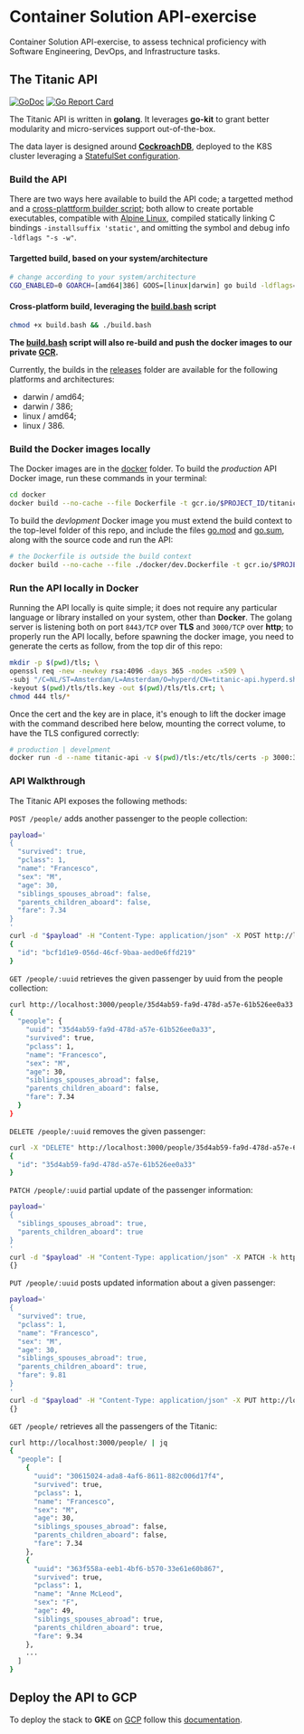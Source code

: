 # Container Solution API-exercise

Container Solution API-exercise, to assess technical proficiency with Software Engineering, DevOps, and Infrastructure tasks.

## The Titanic API

[![GoDoc](https://godoc.org/gitlab.com/hyperd/titanic?status.svg)](https://godoc.org/gitlab.com/hyperd/titanic)
[![Go Report Card](https://goreportcard.com/badge/gitlab.com/hyperd/titanic)](https://goreportcard.com/report/gitlab.com/hyperd/titanic)

The Titanic API is written in **golang**. It leverages **go-kit** to grant better modularity and micro-services support out-of-the-box.

The data layer is designed around [**CockroachDB**](https://www.cockroachlabs.com), deployed to the K8S cluster leveraging a [StatefulSet configuration](./deploy/k8s/cockroachdb/cockroachdb-statefulset-secure.yaml).

### Build the API

There are two ways here available to build the API code; a targetted method and a [cross-plattform builder script](./build.bash); both allow to create portable executables, compatible with [Alpine Linux](https://www.alpinelinux.org/), compiled statically linking C bindings `-installsuffix 'static'`, and omitting the symbol and debug info `-ldflags "-s -w"`.

#### Targetted build, based on your system/architecture

```bash
# change according to your system/architecture
CGO_ENABLED=0 GOARCH=[amd64|386] GOOS=[linux|darwin] go build -ldflags="-w -s" -a -installsuffix 'static' -o titanic cmd/titanic/main.go
```

#### Cross-platform build, leveraging the [build.bash](./build.bash) script

```bash
chmod +x build.bash && ./build.bash
```

**The [build.bash](./build.bash) script will also re-build and push the docker images to our private [GCR](https://cloud.google.com/container-registry/).**

Currently, the builds in the [releases](./releases) folder are available for the following platforms and architectures:

- darwin / amd64;
- darwin / 386;
- linux / amd64;
- linux / 386.

### Build the Docker images locally

The Docker images are in the [docker](./docker) folder.
To build the *production* API Docker image, run these commands in your terminal:

```bash
cd docker
docker build --no-cache --file Dockerfile -t gcr.io/$PROJECT_ID/titanic-api:latest .
```

To build the *devlopment* Docker image you must extend the build context to the top-level folder of this repo, and include the files [go.mod](./go.mod) and [go.sum](./go.sum), along with the source code and run the API:

```bash
# the Dockerfile is outside the build context
docker build --no-cache --file ./docker/dev.Dockerfile -t gcr.io/$PROJECT_ID/titanic-api:dev .
```

### Run the API locally in Docker

Running the API locally is quite simple; it does not require any particular language or library installed on your system, other than **Docker**.
The golang server is listening both on port `8443/TCP` over **TLS** and `3000/TCP` over **http**; to properly run the API locally, before spawning the docker image, you need to generate the certs as follow, from the top dir of this repo:

```bash
mkdir -p $(pwd)/tls; \
openssl req -new -newkey rsa:4096 -days 365 -nodes -x509 \
-subj "/C=NL/ST=Amsterdam/L=Amsterdam/O=hyperd/CN=titanic-api.hyperd.sh" \
-keyout $(pwd)/tls/tls.key -out $(pwd)/tls/tls.crt; \
chmod 444 tls/*
```

Once the cert and the key are in place, it's enough to lift the docker image with the command described here below, mounting the correct volume, to have the TLS configured correctly:

```bash
# production | develpment
docker run -d --name titanic-api -v $(pwd)/tls:/etc/tls/certs -p 3000:3000 -p 8443:8443  gcr.io/$PROJECT_ID/titanic-api:[latest|dev]
```

### API Walkthrough

The Titanic API exposes the following methods:

`POST /people/` adds another passenger to the people collection:

```bash
payload='
{
  "survived": true,
  "pclass": 1,
  "name": "Francesco",
  "sex": "M",
  "age": 30,
  "siblings_spouses_abroad": false,
  "parents_children_aboard": false,
  "fare": 7.34
}
'
curl -d "$payload" -H "Content-Type: application/json" -X POST http://localhost:3000/people/ | jq
{
  "id": "bcf1d1e9-056d-46cf-9baa-aed0e6ffd219"
}
```

`GET /people/:uuid` retrieves the given passenger by uuid from the people collection:

```bash
curl http://localhost:3000/people/35d4ab59-fa9d-478d-a57e-61b526ee0a33 | jq
{
  "people": {
    "uuid": "35d4ab59-fa9d-478d-a57e-61b526ee0a33",
    "survived": true,
    "pclass": 1,
    "name": "Francesco",
    "sex": "M",
    "age": 30,
    "siblings_spouses_abroad": false,
    "parents_children_aboard": false,
    "fare": 7.34
  }
}
```

`DELETE /people/:uuid` removes the given passenger:

```bash
curl -X "DELETE" http://localhost:3000/people/35d4ab59-fa9d-478d-a57e-61b526ee0a33
{
  "id": "35d4ab59-fa9d-478d-a57e-61b526ee0a33"
}
```

`PATCH /people/:uuid` partial update of the passenger information:

```bash
payload='
{
  "siblings_spouses_abroad": true,
  "parents_children_aboard": true
}
'
curl -d "$payload" -H "Content-Type: application/json" -X PATCH -k http://localhost/people/35d4ab59-fa9d-478d-a57e-61b526ee0a33
{}
```

`PUT /people/:uuid` posts updated information about a given passenger:

```bash
payload='
{
  "survived": true,
  "pclass": 1,
  "name": "Francesco",
  "sex": "M",
  "age": 30,
  "siblings_spouses_abroad": true,
  "parents_children_aboard": true,
  "fare": 9.81
}
'
curl -d "$payload" -H "Content-Type: application/json" -X PUT http://localhost:3000/people/35d4ab59-fa9d-478d-a57e-61b526ee0a33
{}
```

`GET /people/` retrieves all the passengers of the Titanic:

```bash
curl http://localhost:3000/people/ | jq
{
  "people": [
    {
      "uuid": "30615024-ada8-4af6-8611-882c006d17f4",
      "survived": true,
      "pclass": 1,
      "name": "Francesco",
      "sex": "M",
      "age": 30,
      "siblings_spouses_abroad": false,
      "parents_children_aboard": false,
      "fare": 7.34
    },
    {
      "uuid": "363f558a-eeb1-4bf6-b570-33e61e60b867",
      "survived": true,
      "pclass": 1,
      "name": "Anne McLeod",
      "sex": "F",
      "age": 49,
      "siblings_spouses_abroad": true,
      "parents_children_aboard": true,
      "fare": 9.34
    },
    ...
  ]
}
```

## Deploy the API to GCP

To deploy the stack to **GKE** on [GCP](https://cloud.google.com) follow this [documentation](./deploy/README.md).
